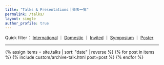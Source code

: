 ```yaml
---
title: "Talks & Presentations｜発表一覧"
permalink: /talks/
layout: single
author_profile: true
---
```


<p>
  Quick filter：
  <a href="/talks/international/">International</a> ｜ 
  <a href="/talks/domestic/">Domestic</a> ｜ 
  <a href="/talks/invited/">Invited</a> ｜ 
  <a href="/talks/symposium/">Symposium</a> ｜ 
  <a href="/talks/poster/">Poster</a>
</p>
<hr/>

<div class="entries-list">
{% assign items = site.talks | sort: "date" | reverse %}
{% for post in items %}
  {% include custom/archive-talk.html post=post %}
{% endfor %}
</div>
